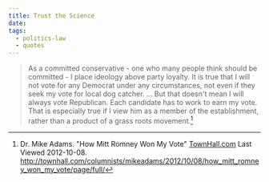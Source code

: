 ```yaml
---
title: Trust the Science
date: 
tags:
  - politics-law
  - quotes
---
```


>As a committed conservative - one who many people think should be committed - I place ideology above party loyalty. It is true that I will not vote for any Democrat under any circumstances, not even if they seek my vote for local dog catcher. … But that doesn't mean I will always vote Republican. Each candidate has to work to earn my vote. That is especially true if I view him as a member of the establishment, rather than a product of a grass roots movement.[^20121008-2]

[^20121008-2]: Dr. Mike Adams.  "How Mitt Romney Won My Vote" [TownHall.com](http://townhall.com) Last Viewed 2012-10-08.  <http://townhall.com/columnists/mikeadams/2012/10/08/how_mitt_romney_won_my_vote/page/full/>
